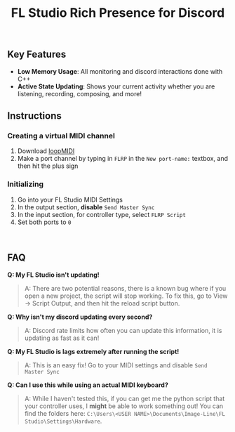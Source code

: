 <div  align="center">

# FL Studio Rich Presence for Discord

</div>
<br>

## Key Features

- **Low Memory Usage**: All monitoring and discord interactions done with C++
- **Active State Updating**: Shows your current activity whether you are listening, recording, composing, and more!
  <br>

## Instructions

### Creating a virtual MIDI channel

1. Download [loopMIDI](https://www.tobias-erichsen.de/software/loopmidi.html)
2. Make a port channel by typing in `FLRP` in the `New port-name:` textbox, and then hit the plus sign

### Initializing

1. Go into your FL Studio MIDI Settings
2. In the output section, **disable** `Send Master Sync`
3. In the input section, for controller type, select `FLRP Script`
4. Set both ports to `0`

<br>

## FAQ

**Q: My FL Studio isn't updating!**

> A: There are two potential reasons, there is a known bug where if you open a new project, the script will stop working. To fix this, go to View -> Script Output, and then hit the reload script button.

**Q: Why isn't my discord updating every second?**

> A: Discord rate limits how often you can update this information, it is updating as fast as it can!

**Q: My FL Studio is lags extremely after running the script!**

> A: This is an easy fix! Go to your MIDI settings and disable `Send Master Sync`

**Q: Can I use this while using an actual MIDI keyboard?**

> A: While I haven't tested this, if you can get me the python script that your controller uses, I **might** be able to work something out! You can find the folders here: `C:\Users\<USER NAME>\Documents\Image-Line\FL Studio\Settings\Hardware`.
